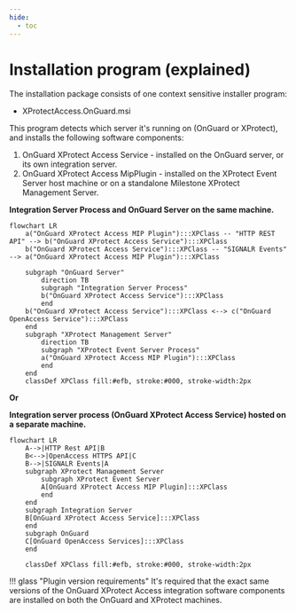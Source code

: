 ```yaml
---
hide:
  - toc
---
```

# Installation program (explained)

The installation package consists of one context sensitive installer program:

+ XProtectAccess.OnGuard.msi

This program detects which server it's running on (OnGuard or XProtect), and installs the following software components:

1. OnGuard XProtect Access Service - installed on the OnGuard server, or its own integration server.
2. OnGuard XProtect Access MipPlugin - installed on the XProtect Event Server host machine or on a standalone Milestone XProtect Management Server. 

**Integration Server Process and OnGuard Server on the same machine.**
``` mermaid
flowchart LR
    a("OnGuard XProtect Access MIP Plugin"):::XPClass -- "HTTP REST API" --> b("OnGuard XProtect Access Service"):::XPClass
    b("OnGuard XProtect Access Service"):::XPClass -- "SIGNALR Events" --> a("OnGuard XProtect Access MIP Plugin"):::XPClass
    
    subgraph "OnGuard Server"
        direction TB
        subgraph "Integration Server Process"
        b("OnGuard XProtect Access Service"):::XPClass
        end
    b("OnGuard XProtect Access Service"):::XPClass <--> c("OnGuard OpenAccess Service"):::XPClass
    end
    subgraph "XProtect Management Server"
        direction TB
        subgraph "XProtect Event Server Process"
        a("OnGuard XProtect Access MIP Plugin"):::XPClass
        end
    end 
    classDef XPClass fill:#efb, stroke:#000, stroke-width:2px
```

**Or**

**Integration server process (OnGuard XProtect Access Service) hosted on a separate machine.**
```mermaid
flowchart LR
    A-->|HTTP Rest API|B
    B<-->|OpenAccess HTTPS API|C
    B-->|SIGNALR Events|A
    subgraph XProtect Management Server
        subgraph XProtect Event Server
        A[OnGuard XProtect Access MIP Plugin]:::XPClass
        end
    end
    subgraph Integration Server
    B[OnGuard XProtect Access Service]:::XPClass
    end
    subgraph OnGuard
    C[OnGuard OpenAccess Services]:::XPClass
    end

    classDef XPClass fill:#efb, stroke:#000, stroke-width:2px
```

!!! glass "Plugin version requirements"
    It's required that the exact same versions of the OnGuard XProtect Access integration software components are installed on both the OnGuard and XProtect machines.
    
